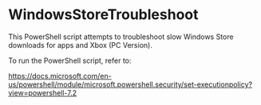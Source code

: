 # WindowsStoreTroubleshoot
This PowerShell script attempts to troubleshoot slow Windows Store downloads for apps and Xbox (PC Version).

To run the PowerShell script, refer to:

https://docs.microsoft.com/en-us/powershell/module/microsoft.powershell.security/set-executionpolicy?view=powershell-7.2
